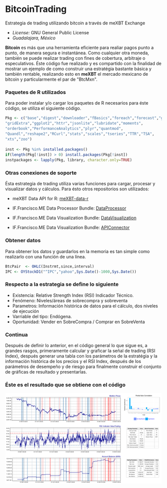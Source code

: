 # BitcoinTrading

Estrategia de trading utilizando bitcoin a través de meXBT Exchange

- *License:* GNU General Public License
- *Guadalajara, México*

**Bitcoin** es más que una herramienta eficiente para realiar pagos punto a punto, de manera segura e instantánea.
Como cualquier otra moneda, también se puede realizar trading con fines de cobertura, arbitraje o especulativos. Éste 
código fue realizado y es compartido con la finalidad de mostrar un ejemplo de como construir una estratégia bastante
básica y también rentable, realizando esto en **meXBT** el mercado mexicano de bitcoin y particularmente el par de 
"BtcMxn".

### Paquetes de R utilizados

Para poder instalar y/o cargar los paquetes de R necesarios para éste código, se utiliza el siguiente código.

```r
Pkg <- c("base","digest","downloader","fBasics","foreach","forecast","grid",
"gridExtra","ggplot2","httr","jsonlite","lubridate","moments",
"orderbook","PerformanceAnalytics","plyr","quantmod",
"Quandl","reshape2","RCurl","stats","scales","tseries","TTR","TSA",
"xts","zoo")

inst <- Pkg %in% installed.packages()
if(length(Pkg[!inst]) > 0) install.packages(Pkg[!inst])
instpackages <- lapply(Pkg, library, character.only=TRUE)
```

### Otras conexiones de soporte

Ésta estrategia de trading utiliza varias funciones para cargar, procesar y visualizar datos y cálculos. Para ésto otros
repositorios son utilizados:

- meXBT Data API for R: [meXBT-data-r](https://raw.githubusercontent.com/IFFranciscoME/mexbt-data-r/clean-master/meXBTRClient.R)
- IF.Francisco.ME Data Processor Bundle: [DataProcessor](https://raw.githubusercontent.com/IFFranciscoME/DataProcessor/master/DataProcessor.R)

- IF.Francisco.ME Data Visualization Bundle: [DataVisualization](https://raw.githubusercontent.com/IFFranciscoME/DataVisualization/master/DataVisualization.R)

- IF.Francisco.ME Data Visualization Bundle: [APIConnector](https://raw.githubusercontent.com/IFFranciscoME/APIConnector/master/APIConnector.R)

### Obtener datos
Para obtener los datos y guardarlos en la memoria es tan simple como realizarlo con una función de una línea.

```r
BtcPair  <- OHLC(Instrmt,since,interval)
IPC <- OYStockD1("^IPC","yahoo",Sys.Date()-1000,Sys.Date())
```

### Respecto a la estrategia se define lo siguiente

- Existencia: Relative Strength Index (RSI) Indicador Técnico.
- Fenómeno: Niveles/áreas de sobrecompra y sobreventa
- Parametros: Información histórica de datos para el cálculo, dos niveles de ejecución
- Varriable del tipo: Endógena.
- Oportunidad: Vender en SobreCompra / Comprar en SobreVenta

### Continua

Después de definir lo anterior, en el código general lo que sigue es, a grandes rasgos, primeramente calcular y graficar
la señal de trading (RSI Index), después generar una tabla con los parámetros de la estratégia y la información histórica 
de los precios y el RSI Index, después de los parámetros de desempeño y de riesgo para finalmente construir el conjunto de
gráficas de resultado y presentarlas.

### Éste es el resultado que se obtiene con el código

![ArimaForecast](/BitcoinTrading(Example).png?raw=true)
